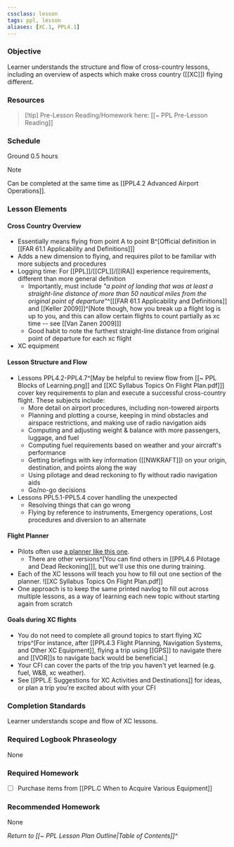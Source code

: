 ```yaml
---
cssclass: lesson
tags: ppl, lesson
aliases: [XC.1, PPL4.1]
---
```

### Objective
Learner understands the structure and flow of cross-country lessons, including an overview of aspects which make cross country ([[XC]]) flying different.

### Resources
> [!tip] Pre-Lesson Reading/Homework here: [[~ PPL Pre-Lesson Reading]]

### Schedule
Ground 0.5 hours

> [!note] 
> Can be completed at the same time as [[PPL4.2 Advanced Airport Operations]].

### Lesson Elements
#### Cross Country Overview
- Essentially means flying from point A to point B^[Official definition in [[FAR 61.1 Applicability and Definitions]]]
- Adds a new dimension to flying, and requires pilot to be familiar with more subjects and procedures
- Logging time: For [[PPL]]/[[CPL]]/[[IRA]] experience requirements, different than more general definition
	- Importantly, must include *"a point of landing that was at least a straight-line distance of more than 50 nautical miles from the original point of departure"*^[[[FAR 61.1 Applicability and Definitions]] and [[Keller 2009]]]^[Note though, how you break up a flight log is up to you, and this can allow certain flights to count partially as xc time -- see [[Van Zanen 2009]]]
	- Good habit to note the furthest straight-line distance from original point of departure for each xc flight
- XC equipment

#### Lesson Structure and Flow
- Lessons PPL4.2-PPL4.7^[May be helpful to review flow from [[~ PPL Blocks of Learning.png]] and [[XC Syllabus Topics On Flight Plan.pdf]]] cover key requirements to plan and execute a successful cross-country flight. These subjects include:
	- More detail on airport procedures, including non-towered airports
	- Planning and plotting a course, keeping in mind obstacles and airspace restrictions, and making use of radio navigation aids
	- Computing and adjusting weight & balance with more passengers, luggage, and fuel
	- Computing fuel requirements based on weather and your aircraft's performance
	- Getting briefings with key information ([[NWKRAFT]]) on your origin, destination, and points along the way
	- Using pilotage and dead reckoning to fly without radio navigation aids
	- Go/no-go decisions
- Lessons PPL5.1-PPL5.4 cover handling the unexpected
	- Resolving things that can go wrong
	- Flying by reference to instruments, Emergency operations, Lost procedures and diversion to an alternate

#### Flight Planner
- Pilots often use [a planner like this one](https://www.dauntless-soft.com/products/Freebies/VFRFlightPlanner/). 
	- There are other versions^[You can find others in [[PPL4.6 Pilotage and Dead Reckoning]]], but we'll use this one during training.
- Each of the XC lessons will teach you how to fill out one section of the planner. ![[XC Syllabus Topics On Flight Plan.pdf]]
- One approach is to keep the same printed navlog to fill out across multiple lessons, as a way of learning each new topic without starting again from scratch

#### Goals during XC flights
- You do not need to complete all ground topics to start flying XC trips^[For instance, after [[PPL4.3 Flight Planning, Navigation Systems, and Other XC Equipment]], flying a trip using [[GPS]] to navigate there and [[VOR]]s to navigate back would be beneficial.]
- Your CFI can cover the parts of the trip you haven't yet learned (e.g. fuel, W&B, xc weather).
- See [[PPL.E Suggestions for XC Activities and Destinations]] for ideas, or plan a trip you're excited about with your CFI

### Completion Standards
Learner understands scope and flow of XC lessons.

### Required Logbook Phraseology
None

### Required Homework
- [ ] Purchase items from [[PPL.C When to Acquire Various Equipment]]

### Recommended Homework 
None

*Return to [[~ PPL Lesson Plan Outline|Table of Contents]]^*